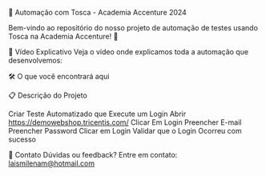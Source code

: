 🚀 Automação com Tosca - Academia Accenture 2024

Bem-vindo ao repositório do nosso projeto de automação de testes usando Tosca na Academia Accenture! 🌟

🎥 Vídeo Explicativo
Veja o vídeo onde explicamos toda a automação que desenvolvemos:

🛠️ O que você encontrará aqui

📋 Descrição do Projeto

Criar Teste Automatizado que Execute um Login
	Abrir https://demowebshop.tricentis.com/
	Clicar Em Login
	Preencher E-mail
	Preencher Password
	Clicar em Login
	Validar que o Login Ocorreu com sucesso
 
📩 Contato
Dúvidas ou feedback? Entre em contato: laismilenam@hotmail.com
